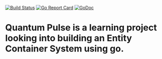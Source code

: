 [![Build Status](https://travis-ci.org/Ariemeth/quantum-pulse.svg?branch=master)](https://travis-ci.org/Ariemeth/quantum-pulse)
[![Go Report Card](https://goreportcard.com/badge/github.com/ariemeth/quantum-pulse)](https://goreportcard.com/report/github.com/ariemeth/quantum-pulse)
[![GoDoc](https://godoc.org/github.com/Ariemeth/quantum-pulse?status.svg)](https://godoc.org/github.com/Ariemeth/quantum-pulse/engine)


# Quantum Pulse is a learning project looking into building an Entity Container System using go.